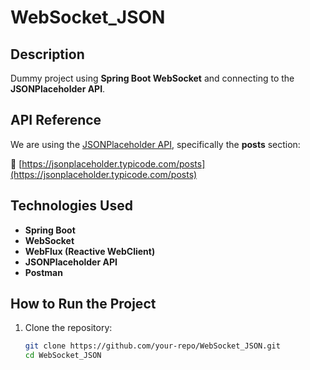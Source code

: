 # WebSocket_JSON

## Description
Dummy project using **Spring Boot WebSocket** and connecting to the **JSONPlaceholder API**.

## API Reference
We are using the [JSONPlaceholder API](https://jsonplaceholder.typicode.com/), specifically the **posts** section:

🔗 [https://jsonplaceholder.typicode.com/posts](https://jsonplaceholder.typicode.com/posts)

## Technologies Used
- **Spring Boot**
- **WebSocket**
- **WebFlux (Reactive WebClient)**
- **JSONPlaceholder API**
- **Postman**

## How to Run the Project
1. Clone the repository:
   ```sh
   git clone https://github.com/your-repo/WebSocket_JSON.git
   cd WebSocket_JSON